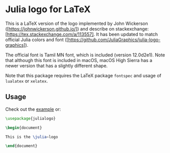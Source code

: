 # Julia logo for LaTeX

This is a LaTeX version of the logo implemented by John Wickerson ([https://johnwickerson.github.io/]) and describe on stackexchange: [https://tex.stackexchange.com/a/113557]. It has been updated to  match official Julia colors and font ([https://github.com/JuliaGraphics/julia-logo-graphics]).

The official font is Tamil MN font, which is included (version 12.0d2e1). Note that although this font is included in macOS, macOS High Sierra has a newer version that has a slightly different shape.

Note that this package requires the LaTeX package `fontspec` and usage of `lualatex` or `xelatex`.

## Usage

Check out the [example](example.tex) or:

``` latex
\usepackage{julialogo}

\begin{document}

This is the \julia~logo

\end{document}
```
